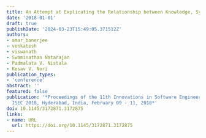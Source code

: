 ```yaml
---
title: An Attempt at Explicating the Relationship between Knowledge, Systems and Engineering
date: '2018-01-01'
draft: true
publishDate: '2024-03-23T15:49:05.371512Z'
authors:
- amar_banerjee
- venkatesh
- viswanath
- Swaminathan Natarajan
- Padmalata V. Nistala
- Kesav V. Nori
publication_types:
- 'conference'
abstract: ''
featured: false
publication: '*Proceedings of the 11th Innovations in Software Engineering Conference,
  ISEC 2018, Hyderabad, India, February 09 - 11, 2018*'
doi: 10.1145/3172871.3172875
links:
- name: URL
  url: https://doi.org/10.1145/3172871.3172875
---
```


